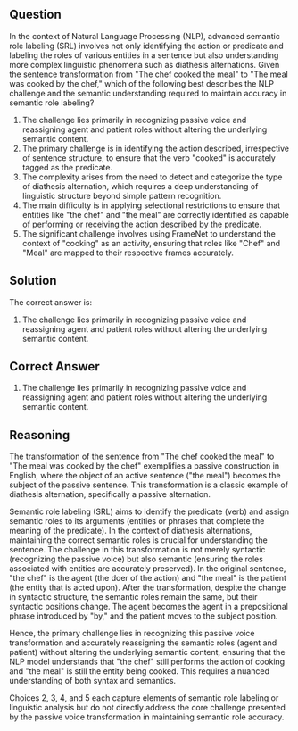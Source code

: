 ## Question
In the context of Natural Language Processing (NLP), advanced semantic role labeling (SRL) involves not only identifying the action or predicate and labeling the roles of various entities in a sentence but also understanding more complex linguistic phenomena such as diathesis alternations. Given the sentence transformation from "The chef cooked the meal" to "The meal was cooked by the chef," which of the following best describes the NLP challenge and the semantic understanding required to maintain accuracy in semantic role labeling?

1. The challenge lies primarily in recognizing passive voice and reassigning agent and patient roles without altering the underlying semantic content.
2. The primary challenge is in identifying the action described, irrespective of sentence structure, to ensure that the verb "cooked" is accurately tagged as the predicate.
3. The complexity arises from the need to detect and categorize the type of diathesis alternation, which requires a deep understanding of linguistic structure beyond simple pattern recognition.
4. The main difficulty is in applying selectional restrictions to ensure that entities like "the chef" and "the meal" are correctly identified as capable of performing or receiving the action described by the predicate.
5. The significant challenge involves using FrameNet to understand the context of "cooking" as an activity, ensuring that roles like "Chef" and "Meal" are mapped to their respective frames accurately.

## Solution

The correct answer is: 

1. The challenge lies primarily in recognizing passive voice and reassigning agent and patient roles without altering the underlying semantic content.

## Correct Answer

1. The challenge lies primarily in recognizing passive voice and reassigning agent and patient roles without altering the underlying semantic content.

## Reasoning

The transformation of the sentence from "The chef cooked the meal" to "The meal was cooked by the chef" exemplifies a passive construction in English, where the object of an active sentence ("the meal") becomes the subject of the passive sentence. This transformation is a classic example of diathesis alternation, specifically a passive alternation. 

Semantic role labeling (SRL) aims to identify the predicate (verb) and assign semantic roles to its arguments (entities or phrases that complete the meaning of the predicate). In the context of diathesis alternations, maintaining the correct semantic roles is crucial for understanding the sentence. The challenge in this transformation is not merely syntactic (recognizing the passive voice) but also semantic (ensuring the roles associated with entities are accurately preserved). In the original sentence, "the chef" is the agent (the doer of the action) and "the meal" is the patient (the entity that is acted upon). After the transformation, despite the change in syntactic structure, the semantic roles remain the same, but their syntactic positions change. The agent becomes the agent in a prepositional phrase introduced by "by," and the patient moves to the subject position. 

Hence, the primary challenge lies in recognizing this passive voice transformation and accurately reassigning the semantic roles (agent and patient) without altering the underlying semantic content, ensuring that the NLP model understands that "the chef" still performs the action of cooking and "the meal" is still the entity being cooked. This requires a nuanced understanding of both syntax and semantics. 

Choices 2, 3, 4, and 5 each capture elements of semantic role labeling or linguistic analysis but do not directly address the core challenge presented by the passive voice transformation in maintaining semantic role accuracy.